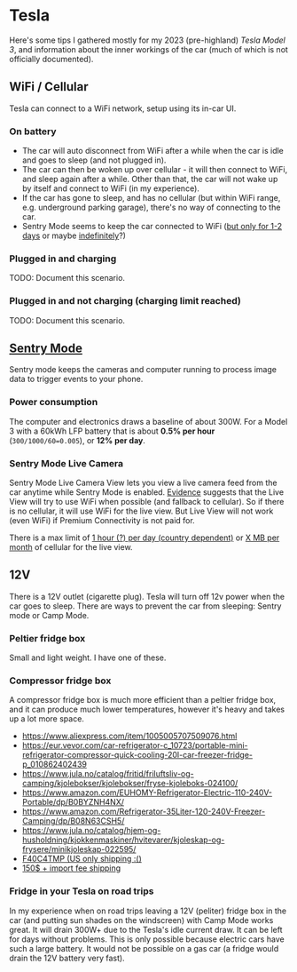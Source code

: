# Tesla

Here's some tips I gathered mostly for my 2023 (pre-highland) *Tesla Model 3*, and information about the inner workings of the car (much of which is not officially documented).

## WiFi / Cellular

Tesla can connect to a WiFi network, setup using its in-car UI.

### On battery

- The car will auto disconnect from WiFi after a while when the car is idle and goes to sleep (and not plugged in).
- The car can then be woken up over cellular - it will then connect to WiFi, and sleep again after a while. Other than that, the car will not wake up by itself and connect to WiFi (in my experience).
- If the car has gone to sleep, and has no cellular (but within WiFi range, e.g. underground parking garage), there's no way of connecting to the car.
- Sentry Mode seems to keep the car connected to WiFi ([but only for 1-2 days](https://teslamotorsclub.com/tmc/threads/how-to-keep-m3-attached-to-wifi.143990/#post-7482609) or maybe [indefinitely](https://www.reddit.com/r/TeslaModel3/comments/11k1bxk/will_sentry_mode_use_wifi_for_camera_feeds/jb5r01o/)?)

### Plugged in and charging

TODO: Document this scenario.

### Plugged in and not charging (charging limit reached)

TODO: Document this scenario.

## [Sentry Mode](https://www.tesla.com/ownersmanual/model3/en_us/GUID-56703182-8191-4DAE-AF07-2FDC0EB64663.html)

Sentry mode keeps the cameras and computer running to process image data to trigger events to your phone.

### Power consumption

The computer and electronics draws a baseline of about 300W. For a Model 3 with a 60kWh LFP battery that is about  **0.5% per hour** (`300/1000/60=0.005`), or **12% per day**.

### Sentry Mode Live Camera

Sentry Mode Live Camera View lets you view a live camera feed from the car anytime while Sentry Mode is enabled. [Evidence](https://www.reddit.com/r/TeslaLounge/comments/16msrdb/issue_with_sentry_mode/k1a6d88/) suggests that the Live View will try to use WiFi when possible (and fallback to cellular). So if there is no cellular, it will use WiFi for the live view. But Live View will not work (even WiFi) if Premium Connectivity is not paid for.

There is a max limit of [1 hour (?) per day (country dependent)](https://www.reddit.com/r/TeslaModel3/comments/11k1bxk/will_sentry_mode_use_wifi_for_camera_feeds/jb5jel9/) or [X MB per month](https://www.reddit.com/r/TeslaModel3/comments/r1qil3/live_sentry_view_only_works_over_wifi_anyone_else/hm0r0c4/) of cellular for the live view.

## 12V

There is a 12V outlet (cigarette plug). Tesla will turn off 12v power when the car goes to sleep. There are ways to prevent the car from sleeping: Sentry mode or Camp Mode.

### Peltier fridge box

Small and light weight. I have one of these.

### Compressor fridge box

A compressor fridge box is much more efficient than a peltier fridge box, and it can produce much lower temperatures, however it's heavy and takes up a lot more space.

- https://www.aliexpress.com/item/1005005707509076.html
- https://eur.vevor.com/car-refrigerator-c_10723/portable-mini-refrigerator-compressor-quick-cooling-20l-car-freezer-fridge-p_010862402439
- https://www.jula.no/catalog/fritid/friluftsliv-og-camping/kjolebokser/kjolebokser/fryse-kjoleboks-024100/
- https://www.amazon.com/EUHOMY-Refrigerator-Electric-110-240V-Portable/dp/B0BYZNH4NX/
- https://www.amazon.com/Refrigerator-35Liter-120-240V-Freezer-Camping/dp/B08N63CSH5/
- https://www.jula.no/catalog/hjem-og-husholdning/kjokkenmaskiner/hvitevarer/kjoleskap-og-frysere/minikjoleskap-022595/
- [F40C4TMP (US only shipping :()](https://www.amazon.com/F40C4TMP-Portable-Refrigerator-7-6%E2%84%89-50%E2%84%89-Compressor/dp/B08VHT4RTR)
- [150$ + import fee shipping](https://www.rpmtesla.com/collections/new-items-add-on-parts/products/draft-tesla-refrigerator-cooler?variant=40669651009590)

### Fridge in your Tesla on road trips

In my experience when on road trips leaving a 12V (peliter) fridge box in the car (and putting sun shades on the windscreen) with Camp Mode works great. It will drain 300W+ due to the Tesla's idle current draw. It can be left for days without problems. This is only possible because electric cars have such a large battery. It would not be possible on a gas car (a fridge would drain the 12V battery very fast).
